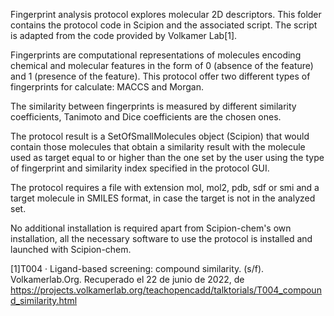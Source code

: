 Fingerprint analysis protocol explores molecular 2D descriptors.
This folder contains the protocol code in Scipion and the associated script. The script is adapted from the code provided by Volkamer Lab[1].  

Fingerprints are computational representations of molecules encoding chemical and molecular features in the form of 0 (absence of the feature) and 1 (presence of the feature).
This protocol offer two different types of fingerprints for calculate: MACCS and Morgan.

The similarity between fingerprints is measured by different similarity coefficients, Tanimoto and Dice coefficients are the chosen ones. 

The protocol result is a SetOfSmallMolecules object (Scipion) that would contain those molecules that obtain a similarity result with the molecule used as target equal to or higher than the one set by the user using the type of fingerprint and similarity index specified in the protocol GUI.

The protocol requires a file with extension mol, mol2, pdb, sdf or smi and a target molecule in SMILES format, in case the target is not in the analyzed set. 

No additional installation is required apart from Scipion-chem's own installation, all the necessary software to use the protocol is installed and launched with Scipion-chem.

[1]T004 · Ligand-based screening: compound similarity. (s/f). Volkamerlab.Org. Recuperado el 22 de junio de 2022, de https://projects.volkamerlab.org/teachopencadd/talktorials/T004_compound_similarity.html

